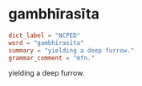 # gambhīrasīta

``` toml
dict_label = "NCPED"
word = "gambhīrasīta"
summary = "yielding a deep furrow."
grammar_comment = "mfn."
```

yielding a deep furrow.

